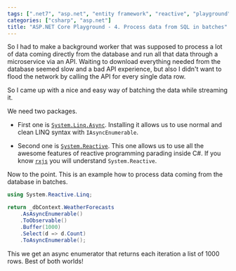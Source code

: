 ```yaml
---
tags: [".net7", "asp.net", "entity framework", "reactive", "playground"]
categories: ["csharp", "asp.net"]
title: "ASP.NET Core Playground - 4. Process data from SQL in batches"
---
```


So I had to make a background worker that was supposed to process a lot of data coming directly from the database and run all that data through a microservice via an API. Waiting to download everything needed from the database seemed slow and a bad API experience, but also I didn't want to flood the network by calling the API for every single data row.

So I came up with a nice and easy way of batching the data while streaming it.

We need two packages.

- First one is [`System.Linq.Async`](https://www.nuget.org/packages/System.Linq.Async). Installing it allows us to use normal and clean LINQ syntax with `IAsyncEnumerable`.

- Second one is [`System.Reactive`](https://www.nuget.org/packages/System.Reactive). This one allows us to use all the awesome features of reactive programming parading inside C#. If you know [`rxjs`](https://rxjs.dev/) you will understand `System.Reactive`.

Now to the point. This is an example how to process data coming from the database in batches.

```csharp
using System.Reactive.Linq;

return _dbContext.WeatherForecasts
    .AsAsyncEnumerable()
    .ToObservable()
    .Buffer(1000)
    .Select(d => d.Count)
    .ToAsyncEnumerable();
```

This we get an async enumerator that returns each iteration a list of 1000 rows. Best of both worlds!
